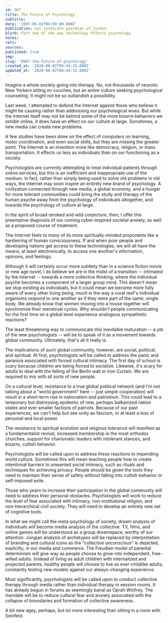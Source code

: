 ```yaml
---
id: 907
title: The Future of Psychology
subtitle: 
date: '1997-05-01T04:00:00.000Z'
publication: nyt_syndicate_guardian_of_london
blurb: Part two of the way technology effects psychology
notes: 
refs: 
sources: 
published: true
img: 
slug: '0907-the-future-of-psychology'
created_at: '2020-08-02T00:44:15.000Z'
updated_at: '2020-08-02T00:44:15.000Z'
---
```

Imagine a whole society going into therapy. No, not thousands of neurotic New Yorkers sitting on couches, but an entire culture seeking psychological counseling. It might not be so outlandish a possibility.

Last week, I attempted to defend the Internet against those who believe it might be causing rather than addressing our psychological woes. But while the Internet itself may not be behind some of the more bizarre behaviors we exhibit online, it does have an effect on our culture at large. Sometimes, a new media can create new problems.

A few studies have been done on the effect of computers on learning, motor coordination, and even social skills, but they are missing the greater point. The Internet is an invention more like democracy, religion, or mass transportation. It effects us less as individuals than on our functioning as a society.

Psychologists are currently attempting to treat individual patients through online services, but this is an inefficient and inappropriate use of the medium. In fact, rather than simply being used to solve old problems in old ways, the Internet may soon inspire an entirely new brand of psychology. A civilization connected through new media, a global economy, and a hunger for more tolerant communities could bring the study and therapy of the human psyche away from the psychology of individuals altogether, and towards the psychology of culture at large.

In the spirit of broad-stroked and wild conjecture, then, I offer this preemptive diagnosis of our coming cyber-inspired societal anxiety, as well as a proposed course of treatment.

The Internet feels to many of its more spiritually-minded proponents like a hardwiring of human consciousness. If and when poor people and developing nations get access to these technologies, we will all have the means, at least electronically, to access one another's information, opinions, and feelings.

Although it will certainly occur more subtlety than in a science fiction movie or new age novel, I do believe we are in the midst of a transition -- intimated by the Internet -- towards a more collective thinking, where the individual psyche becomes a component of a larger group mind. This doesn't mean we stop existing as individuals, but it could mean we become more fully aware of every other living being, much in the way a coral reef's individual organisms respond to one another as if they were part of the same, single body. We already know that women moving into a house together will synchronize their menstrual cycles. Why shouldn't people communicating for the first time on a global level experience analogous sympathetic reactions?

The least threatening way to communicate this inevitable maturation -- a job of the new psychologists -- will be to speak of it as a movement towards global community. Ultimately, that's all it really is.

The implications of such global community, however, are social, political, and spiritual. At first, psychologists will be called to address the panic and paranoia associated with forced cultural intimacy. The first day of school is scary because children are being forced to socialize. Likewise, it's scary for adults to deal with the felling of the Berlin wall or Iron Curtain. We are required to mix with all sorts of new people.

On a cultural level, resistance to a true global political network (and I'm not talking about a "world government" here -- just simple cooperation) will result in a short-term rise in nationalism and patriotism. This could lead to a temporary but distressing epidemic of new, perhaps balkanized nation states and ever smaller factions of patriots. Because of our past experiences, we can't help but see unity as fascism, or at least a loss of personal and local power.

The resistance to spiritual evolution and religious tolerance will manifest as a fundamentalist revival, increased membership in the most orthodox churches, support for charismatic leaders with intolerant stances, and bizarre, cultish behavior.

Psychologists will be called upon to address these reactions to impending world culture. Sometimes this will mean teaching people how to create intentional barriers to unwanted social intimacy, such as rituals and techniques for achieving privacy. People should be given the tools they need to maintain their sense of safety without falling into cultish behavior or self-imposed exile.

Those who yearn to increase their participation in the global community will need to address their personal obstacles. Psychologists will work to reduce the level of fear associated with intimacy, non-institutional religion, and non-hierarchical civil society. They will need to develop an entirely new set of cognitive tools.

In what we might call the meta-psychology of society, dream analysis of individuals will become media analysis of the collective. TV, films, and online games will be understood as a group dreamspace, worthy of our attention. Jungian analysis of archetypes will be replaced by interpretation of branding and cultural icons as the "collective unconscious" is depicted, explicitly, in our media and commerce. The Freudian model of parental determinism will give way as people choose to grow into independent, free-willed adults. Instead of living as adult children with internalized and projected parents, healthy people will choose to live as ever-childlike adults, constantly testing new models against our always-changing experience.

Most significantly, psychologists will be called upon to conduct collective therapy through media rather than individual therapy in session rooms. It has already begun in forums as seemingly banal as Oprah Winfrey. The mandate will be to reduce cultural fear and anxiety associated with the collapse of boundaries and formation of collective awareness.

A bit new agey, perhaps, but lot more interesting than sitting in a room with Seinfeld.
